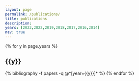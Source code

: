 ```yaml
---
layout: page
permalink: /publications/
title: publications
description: 
years: [2023,2022,2019,2018,2017,2016,2014]
nav: true
---
```


<div class="publications">

{% for y in page.years %}
  <h2 class="year">{{y}}</h2>
  {% bibliography -f papers -q @*[year={{y}}]* %}
{% endfor %}

</div>
